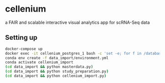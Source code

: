# cellenium
a FAIR and scalable interactive visual analytics app for scRNA-Seq data

## Setting up
```bash
docker-compose up
docker exec -it cellenium_postgres_1 bash -c 'set -e; for f in /database_schema/*.sql; do echo "Processing $f"; psql --username postgres --host=localhost --echo-errors --set ON_ERROR_STOP=on --file=$f; done'
conda env create -f data_import/environment.yml
conda activate cellenium_import
(cd data_import && python masterdata.py)
(cd data_import && python study_preparation.py)
(cd data_import && python cellenium_import.py)
```
